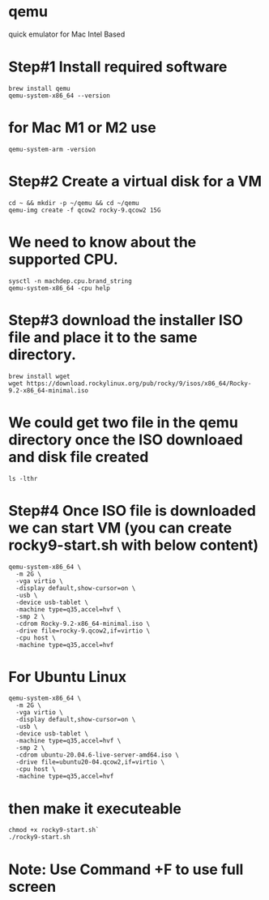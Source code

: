 # qemu
quick emulator for Mac Intel Based

# Step#1 Install required software
```
brew install qemu
qemu-system-x86_64 --version
```
# for Mac M1 or M2 use 
`qemu-system-arm -version` 

# Step#2 Create a virtual disk for a VM
```
cd ~ && mkdir -p ~/qemu && cd ~/qemu
qemu-img create -f qcow2 rocky-9.qcow2 15G
```

# We need to know about the supported CPU.
```
sysctl -n machdep.cpu.brand_string
qemu-system-x86_64 -cpu help
```

# Step#3 download the installer ISO file and place it to the same directory. 
```
brew install wget
wget https://download.rockylinux.org/pub/rocky/9/isos/x86_64/Rocky-9.2-x86_64-minimal.iso
```
# We could get two file in the qemu directory once the ISO downloaed and disk file created
`ls -lthr`

# Step#4 Once ISO file is downloaded we can start VM (you can create rocky9-start.sh with below content)

```
qemu-system-x86_64 \
  -m 2G \
  -vga virtio \
  -display default,show-cursor=on \
  -usb \
  -device usb-tablet \
  -machine type=q35,accel=hvf \
  -smp 2 \
  -cdrom Rocky-9.2-x86_64-minimal.iso \
  -drive file=rocky-9.qcow2,if=virtio \
  -cpu host \
  -machine type=q35,accel=hvf
```
# For Ubuntu Linux
```
qemu-system-x86_64 \
  -m 2G \
  -vga virtio \
  -display default,show-cursor=on \
  -usb \
  -device usb-tablet \
  -machine type=q35,accel=hvf \
  -smp 2 \
  -cdrom ubuntu-20.04.6-live-server-amd64.iso \
  -drive file=ubuntu20-04.qcow2,if=virtio \
  -cpu host \
  -machine type=q35,accel=hvf
```

# then make it executeable
```
chmod +x rocky9-start.sh`
./rocky9-start.sh
```
# Note: Use Command +F to use full screen
